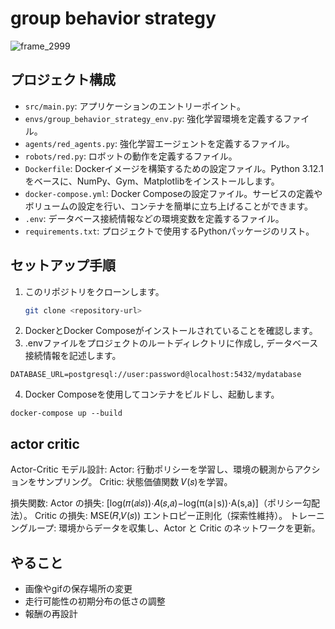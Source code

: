# group behavior strategy

![frame_2999](https://github.com/user-attachments/assets/2ed8cc46-554e-4b1b-ae70-a7a0007ae89f)

## プロジェクト構成

- `src/main.py`: アプリケーションのエントリーポイント。
- `envs/group_behavior_strategy_env.py`: 強化学習環境を定義するファイル。
- `agents/red_agents.py`: 強化学習エージェントを定義するファイル。
- `robots/red.py`: ロボットの動作を定義するファイル。
- `Dockerfile`: Dockerイメージを構築するための設定ファイル。Python 3.12.1をベースに、NumPy、Gym、Matplotlibをインストールします。
- `docker-compose.yml`: Docker Composeの設定ファイル。サービスの定義やボリュームの設定を行い、コンテナを簡単に立ち上げることができます。
- `.env`: データベース接続情報などの環境変数を定義するファイル。
- `requirements.txt`: プロジェクトで使用するPythonパッケージのリスト。

## セットアップ手順

1. このリポジトリをクローンします。
   ```sh
   git clone <repository-url>
2. DockerとDocker Composeがインストールされていることを確認します。
3. .envファイルをプロジェクトのルートディレクトリに作成し, データベース接続情報を記述します。
```
DATABASE_URL=postgresql://user:password@localhost:5432/mydatabase
```
4. Docker Composeを使用してコンテナをビルドし、起動します。
```
docker-compose up --build
```

## actor critic
Actor-Critic モデル設計:
Actor: 行動ポリシーを学習し、環境の観測からアクションをサンプリング。
Critic: 状態価値関数 𝑉(𝑠)を学習。

損失関数:
Actor の損失: \[log(𝜋(𝑎∣𝑠))⋅𝐴(𝑠,𝑎)−log(π(a∣s))⋅A(s,a)\]（ポリシー勾配法）。
Critic の損失: MSE(𝑅,𝑉(𝑠))
エントロピー正則化（探索性維持）。
トレーニングループ:
環境からデータを収集し、Actor と Critic のネットワークを更新。

## やること
- 画像やgifの保存場所の変更
- 走行可能性の初期分布の低さの調整
- 報酬の再設計

